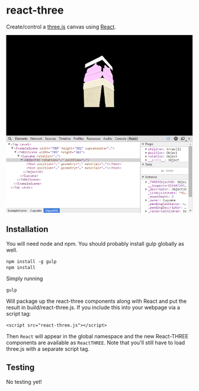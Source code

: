 react-three
===========

Create/control a [three.js](http://threejs.org/) canvas using [React](https://github.com/facebook/react).


![Sample Cupcake component](docs/react-three-devshot.png)


## Installation

You will need node and npm. You should probably install gulp globally as well.

```
npm install -g gulp
npm install
```

Simply running

```
gulp
```

Will package up the react-three components along with React and put the result in build/react-three.js. If you include this into your webpage via
a script tag:

```
<script src="react-three.js"></script>
```

Then ```React``` will appear in the global namespace and the new React-THREE components are available as ```ReactTHREE```. Note that
you'll still have to load three.js with a separate script tag.



## Testing

No testing yet!
